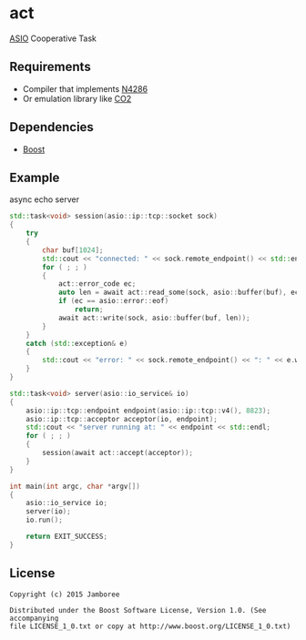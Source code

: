act
===

[ASIO](http://www.boost.org/doc/libs/release/doc/html/boost_asio.html) Cooperative Task

## Requirements

- Compiler that implements [N4286](http://www.open-std.org/jtc1/sc22/wg21/docs/papers/2014/n4286.pdf)
- Or emulation library like [CO2](https://github.com/jamboree/co2)

## Dependencies

- [Boost](http://www.boost.org/)

## Example

async echo server
```c++
std::task<void> session(asio::ip::tcp::socket sock)
{
    try
    {
        char buf[1024];
        std::cout << "connected: " << sock.remote_endpoint() << std::endl;
        for ( ; ; )
        {
            act::error_code ec;
            auto len = await act::read_some(sock, asio::buffer(buf), ec);
            if (ec == asio::error::eof)
                return;
            await act::write(sock, asio::buffer(buf, len));
        }
    }
    catch (std::exception& e)
    {
        std::cout << "error: " << sock.remote_endpoint() << ": " << e.what() << std::endl;
    }
}

std::task<void> server(asio::io_service& io)
{
    asio::ip::tcp::endpoint endpoint(asio::ip::tcp::v4(), 8823);
    asio::ip::tcp::acceptor acceptor(io, endpoint);
    std::cout << "server running at: " << endpoint << std::endl;
    for ( ; ; )
    {
        session(await act::accept(acceptor));
    }
}

int main(int argc, char *argv[])
{
    asio::io_service io;
    server(io);
    io.run();

    return EXIT_SUCCESS;
}
```

## License

    Copyright (c) 2015 Jamboree

    Distributed under the Boost Software License, Version 1.0. (See accompanying
    file LICENSE_1_0.txt or copy at http://www.boost.org/LICENSE_1_0.txt)
